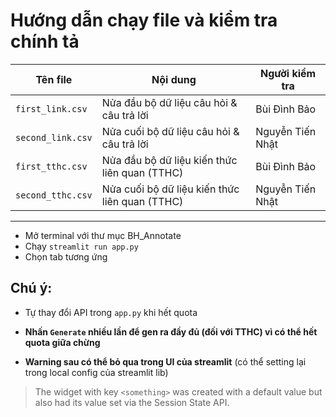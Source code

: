 # Hướng dẫn chạy file và kiểm tra chính tả

| Tên file          | Nội dung                     | Người kiểm tra     |
|-------------------|------------------------------|---------------------|
| `first_link.csv`    | Nửa đầu bộ dữ liệu câu hỏi & câu trả lời      | Bùi Đình Bảo        |
| `second_link.csv`    | Nửa cuối bộ dữ liệu câu hỏi & câu trả lời | Nguyễn Tiến Nhật          |
| `first_tthc.csv`  | Nửa đầu bộ dữ liệu kiến thức liên quan (TTHC)        | Bùi Đình Bảo            |
| `second_tthc.csv`       | Nửa cuối bộ dữ liệu kiến thức liên quan (TTHC)       | Nguyễn Tiến Nhật          |

---
- Mở terminal với thư mục BH_Annotate
- Chạy `streamlit run app.py`
- Chọn tab tương ứng

## Chú ý:

- Tự thay đổi API trong `app.py` khi hết quota

- **Nhấn `Generate` nhiều lần để gen ra đầy đủ (đối với TTHC) vì có thể hết quota giữa chừng**

- **Warning sau có thể bỏ qua trong UI của streamlit** (có thể setting lại trong local config của streamlit lib)

> The widget with key `<something>` was created with a default value but also had its value set via the Session State API.